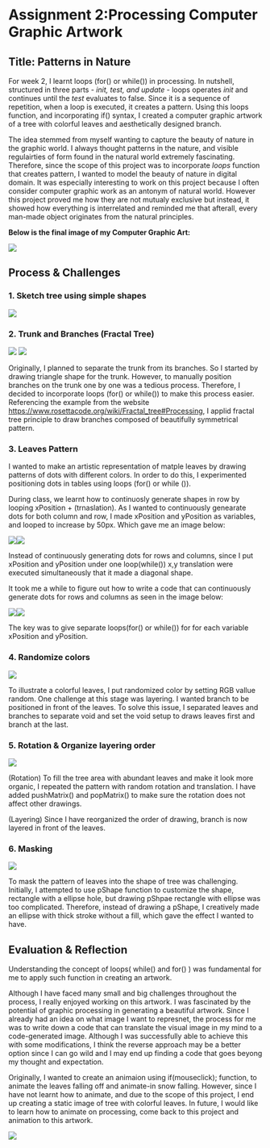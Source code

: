 # Assignment 2:Processing Computer Graphic Artwork 

## Title: Patterns in Nature  


For week 2, I learnt loops (for() or while()) in processing. In nutshell, structured in three parts - *init, test, and update* - loops operates *init* and continues until the *test* evaluates to false. Since it is a sequence of repetition, when a loop is executed, it creates a pattern. Using this loops function, and incorporating if() syntax, I created a computer graphic artwork of a tree with colorful leaves and aesthetically designed branch.

The idea stemmed from myself wanting to capture the beauty of nature in the graphic world. I always thought patterns in the nature, and visible regulairties of form found in the natural world extremely fascinating. Therefore, since the scope of this project was to incorporate *loops* function that creates pattern, I wanted to model the beauty of nature in digital domain. It was especially interesting to work on this project because I often consider computer graphic work as an antonym of natural world. However this project proved me how they are not mutualy exclusive but instead, it showed how everything is interrelated and reminded me that afterall, every man-made object originates from the natural principles. 

**Below is the final image of my Computer Graphic Art:**

![](Images/SoojinComputerArt.png)



## Process & Challenges

### 1. Sketch tree using simple shapes 

![](Images/Brainstorm.jpg) 

### 2. Trunk and Branches (Fractal Tree)
![](Images/trunkProgress.png)                       ![](Images/branchProgress.png)

Originally, I planned to separate the trunk from its branches. So I started by drawing triangle shape for the trunk. However, to manually position branches on the trunk one by one was a tedious process. Therefore, I decided to incorporate loops (for() or while()) to make this process easier. Referencing the example from the website https://www.rosettacode.org/wiki/Fractal_tree#Processing, I applid fractal tree principle to draw branches composed of beautifully symmetrical pattern. 


### 3. Leaves Pattern 

I wanted to make an artistic representation of matple leaves by drawing patterns of dots with different colors. In order to do this, I experimented positioning dots in tables using loops (for() or while ()).

During class, we learnt how to continuosly generate shapes in row by looping xPosition + (trnaslation). As I wanted to continuously genearate dots for both column and row, I made xPosition and yPosition as variables, and looped to increase by 50px. Which gave me an image below:

![](Images/dotsPractice1.png)![](Images/dotsPracticeDocument1.png)

Instead of continuously generating dots for rows and columns, since I put xPosition and yPosition under one loop(while()) x,y translation were executed simultaneously that it made a diagonal shape. 

It took me a while to figure out how to write a code that can continuously generate dots for rows and columns as seen in the image below: 

![](Images/dotsPractice2.png)![](Images/dotsPracticeDocument2.png)

The key was to give separate loops(for() or while()) for for each variable xPosition and yPosition. 

### 4. Randomize colors

![](Images/leavesProgress1.png)

To illustrate a colorful leaves, I put randomized color by setting RGB vallue random. One challenge at this stage was layering. I wanted branch to be positioned in front of the leaves. To solve this issue, I separated leaves and branches to separate void and set the void setup to draws leaves first and branch at the last. 


### 5. Rotation & Organize layering order 

![](Images/leavesProgress2.png)

(Rotation)
To fill the tree area with abundant leaves and make it look more organic, I repeated the pattern with random rotation and translation. I have added pushMatrix() and popMatrix() to make sure the rotation does not affect other drawings. 

(Layering)
Since I have reorganized the order of drawing, branch is now layered in front of the leaves.

### 6. Masking 

![](Images/finalProgress1.png)

To mask the pattern of leaves into the shape of tree was challenging. Initially, I attempted to use pShape function to customize the shape, rectangle with a ellipse hole, but drawing pShpae rectangle with ellipse was too complicated. Therefore, instead of drawing a pShape, I creatively made an ellipse with thick stroke without a fill, which gave the effect I wanted to have. 

## Evaluation & Reflection 

Understanding the concept of loops( while() and for() )  was fundamental for me to apply such function in creating an artwork. 

Although I have faced many small and big challenges throughout the process, I really enjoyed working on this artwork. I was fascinated by the potential of graphic processing in generating a beautiful artwork. Since I already had an idea on what image I want to represnet, the process for me was to write down a code that can translate the visual image in my mind to a code-generated image. Although I was successfully able to achieve this with some modifications, I think the reverse approach may be a better option since I can go wild and I may end up finding a code that goes beyong my thought and expectation.  

Originally, I wanted to create an animaion using if(mouseclick); function, to animate the leaves falling off and animate-in snow falling. However, since I have not learnt how to animate, and due to the scope of this project, I end up creating a static image of tree with colorful leaves. In future, I would like to learn how to animate on processing, come back to this project and animation to this artwork. 

![](Images/treeAnimation.jpg)


